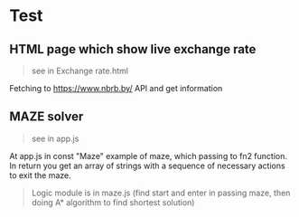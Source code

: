 # Test #

## HTML page which show live exchange rate ##
> see in Exchange rate.html

Fetching to https://www.nbrb.by/ API and get information

## MAZE solver ##
> see in app.js

At app.js in const "Maze" example of maze, which passing to fn2 function. In return you get an array of strings with a sequence of necessary actions to exit the maze.

>Logic module is in maze.js (find start and enter in passing maze, then doing A* algorithm to find shortest solution)
